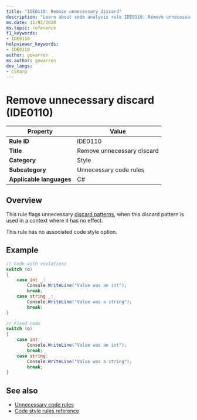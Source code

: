 ```yaml
---
title: "IDE0110: Remove unnecessary discard"
description: "Learn about code analysis rule IDE0110: Remove unnecessary discard"
ms.date: 11/02/2020
ms.topic: reference
f1_keywords:
- IDE0110
helpviewer_keywords:
- IDE0110
author: gewarren
ms.author: gewarren
dev_langs:
- CSharp
---
```

# Remove unnecessary discard (IDE0110)

|Property|Value|
|-|-|
| **Rule ID** | IDE0110 |
| **Title** | Remove unnecessary discard |
| **Category** | Style |
| **Subcategory** | Unnecessary code rules |
| **Applicable languages** | C# |

## Overview

This rule flags unnecessary [discard patterns](../../_csharplang/proposals/csharp-8.0/patterns.md#discard-pattern), when this discard pattern is used in a context where it has no effect.

This rule has no associated code style option.

## Example

```csharp
// Code with violations
switch (o)
{
    case int _:
        Console.WriteLine("Value was an int");
        break;
    case string _:
        Console.WriteLine("Value was a string");
        break;
}

// Fixed code
switch (o)
{
    case int:
        Console.WriteLine("Value was an int");
        break;
    case string:
        Console.WriteLine("Value was a string");
        break;
}
```

## See also

- [Unnecessary code rules](unnecessary-code-rules.md)
- [Code style rules reference](index.md)
